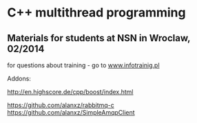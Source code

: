 C++ multithread programming
===========================

Materials for students at NSN in Wroclaw, 02/2014
-------------------------------------------------

for questions about training - go to www.infotrainig.pl

Addons:

http://en.highscore.de/cpp/boost/index.html

https://github.com/alanxz/rabbitmq-c
https://github.com/alanxz/SimpleAmqpClient

